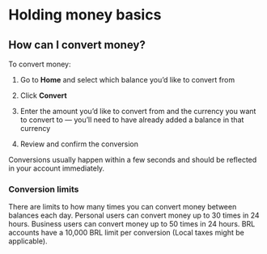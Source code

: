 # Holding money basics  
## How can I convert money?  
To convert money:

  1. Go to **Home** and select which balance you’d like to convert from

  2. Click **Convert**

  3. Enter the amount you’d like to convert from and the currency you want to convert to — you’ll need to have already added a balance in that currency

  4. Review and confirm the conversion




Conversions usually happen within a few seconds and should be reflected in your account immediately.

### Conversion limits

There are limits to how many times you can convert money between balances each day. Personal users can convert money up to 30 times in 24 hours. Business users can convert money up to 50 times in 24 hours. BRL accounts have a 10,000 BRL limit per conversion (Local taxes might be applicable).